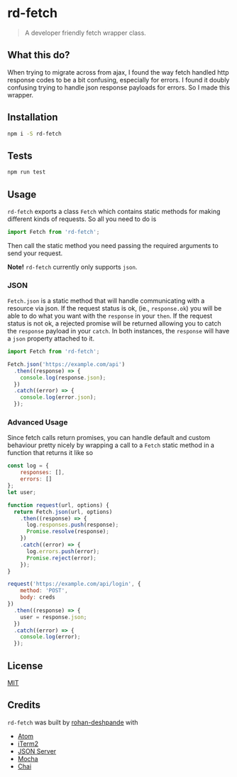 # rd-fetch

> A developer friendly fetch wrapper class.

## What this do?

When trying to migrate across from ajax, I found the way fetch handled http response codes to be a bit confusing, especially for errors. I found it doubly confusing trying to handle json response payloads for errors. So I made this wrapper.

## Installation

```bash
npm i -S rd-fetch
```

## Tests

```bash
npm run test
```

## Usage

`rd-fetch` exports a class `Fetch` which contains static methods for making different kinds of requests. So all you need to do is

```javascript
import Fetch from 'rd-fetch';
```

Then call the static method you need passing the required arguments to send your request.


**Note!** `rd-fetch` currently only supports `json`.

### JSON

`Fetch.json` is a static method that will handle communicating with a resource via json. If the request status is ok, (ie., `response.ok`) you will be able to do what you want with the `response` in your `then`. If the request status is not ok, a rejected promise will be returned allowing you to catch the `response` payload in your `catch`. In both instances, the `response` will have a `json` property attached to it.

```javascript
import Fetch from 'rd-fetch';

Fetch.json('https://example.com/api')
  .then((response) => {
	console.log(response.json);
  })
  .catch((error) => {
	console.log(error.json);
  });
```

### Advanced Usage

Since fetch calls return promises, you can handle default and custom behaviour pretty nicely by wrapping a call to a `Fetch` static method in a function that returns it like so

```javascript
const log = {
    responses: [],
    errors: []
};
let user;

function request(url, options) {
  return Fetch.json(url, options)
    .then((response) => {
      log.responses.push(response);
      Promise.resolve(response);
    })
    .catch((error) => {
      log.errors.push(error);
      Promise.reject(error);
	});
}

request('https://example.com/api/login', {
    method: 'POST',
    body: creds
})
  .then((response) => {
    user = response.json;
  })
  .catch((error) => {
    console.log(error);
  });
```

## License

[MIT](https://opensource.org/licenses/MIT)

## Credits

`rd-fetch` was built by [rohan-deshpande](http://rohandeshpande.com) with

* [Atom](https://atom.io)
* [iTerm2](https://www.iterm2.com/)
* [JSON Server](https://github.com/typicode/json-server)
* [Mocha](https://mochajs.org/)
* [Chai](http://chaijs.com/)
